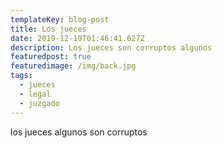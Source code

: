 ```yaml
---
templateKey: blog-post
title: Los jueces
date: 2019-12-19T01:46:41.627Z
description: Los jueces son corruptos algunos
featuredpost: true
featuredimage: /img/back.jpg
tags:
  - jueces
  - legal
  - juzgado
---
```

los jueces algunos son corruptos
